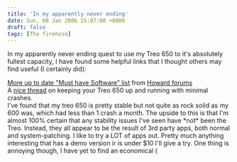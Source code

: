 ```yaml
---
title: 'In my apparently never ending'
date: Sun, 08 Jan 2006 15:07:00 +0000
draft: false
tags: [The firehose]
---
```


In my apparently never ending quest to use my Treo 650 to it's absolutely fullest capacity, I have found some helpful links that I thought others may find useful (I certainly did):  
  
[More up to date "Must have Software" list](http://howardforums.com/showthread.php?t=800367) from [Howard forums](http://howardforums.com/)  
A [nice thread](http://www.spug.net/showthread.php?p=750087) on keeping your Treo 650 up and running with minimal crashes.  
I've found that my treo 650 is pretty stable but not quite as rock solid as my 600 was, which had less than 1 crash a month. The upside to this is that I'm almost 100% certain that any stability issues I've seen have \*not\* been the Treo. Instead, they all appear to be the result of 3rd party apps, both normal and system-patching. I like to try a LOT of apps out. Pretty much anything interesting that has a demo version ir is under $10 I'll give a try. One thing is annoying though, I have yet to find an economical (